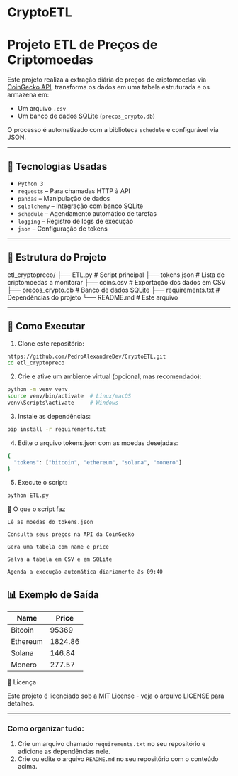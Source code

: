 # CryptoETL

# Projeto ETL de Preços de Criptomoedas

Este projeto realiza a extração diária de preços de criptomoedas via [CoinGecko API](https://www.coingecko.com/), transforma os dados em uma tabela estruturada e os armazena em:

- Um arquivo `.csv`
- Um banco de dados SQLite (`precos_crypto.db`)

O processo é automatizado com a biblioteca `schedule` e configurável via JSON.

---

## 🚀 Tecnologias Usadas

- `Python 3`
- `requests` – Para chamadas HTTP à API
- `pandas` – Manipulação de dados
- `sqlalchemy` – Integração com banco SQLite
- `schedule` – Agendamento automático de tarefas
- `logging` – Registro de logs de execução
- `json` – Configuração de tokens

---

## 📁 Estrutura do Projeto

etl_cryptopreco/
├── ETL.py # Script principal
├── tokens.json # Lista de criptomoedas a monitorar
├── coins.csv # Exportação dos dados em CSV
├── precos_crypto.db # Banco de dados SQLite
├── requirements.txt # Dependências do projeto
└── README.md # Este arquivo


---

## 🔧 Como Executar

1. Clone este repositório:

```bash
https://github.com/PedroAlexandreDev/CryptoETL.git
cd etl_cryptopreco
```

2. Crie e ative um ambiente virtual (opcional, mas recomendado):
   
```bash
python -m venv venv
source venv/bin/activate  # Linux/macOS
venv\Scripts\activate     # Windows
```

3. Instale as dependências:

```bash
pip install -r requirements.txt
```

4. Edite o arquivo tokens.json com as moedas desejadas:

```bash
{
  "tokens": ["bitcoin", "ethereum", "solana", "monero"]
}
```

5. Execute o script:
   
```bash
python ETL.py
```

🧠 O que o script faz

    Lê as moedas do tokens.json

    Consulta seus preços na API da CoinGecko

    Gera uma tabela com name e price

    Salva a tabela em CSV e em SQLite

    Agenda a execução automática diariamente às 09:40

## 📊 Exemplo de Saída

| Name     | Price   |
|----------|---------|
| Bitcoin  | 95369   |
| Ethereum | 1824.86 |
| Solana   | 146.84  |
| Monero   | 277.57  |

📝 Licença

Este projeto é licenciado sob a MIT License - veja o arquivo LICENSE para detalhes.


---

### Como organizar tudo:

1. Crie um arquivo chamado `requirements.txt` no seu repositório e adicione as dependências nele.
2. Crie ou edite o arquivo `README.md` no seu repositório com o conteúdo acima.


